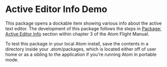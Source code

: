 # Active Editor Info Demo

This package opens a dockable item showing various info about the active text editor. The development of this package follows the steps in [Package: Active Editor Info](https://flight-manual.atom.io/hacking-atom/sections/package-active-editor-info/) section within chapter 3 of the Atom Flight Manual.

To test this package in your local Atom install, save the contents in a directory inside your .atom/packages, which is located either off of user home or as a sibling to the application if you're running Atom in portable mode.
